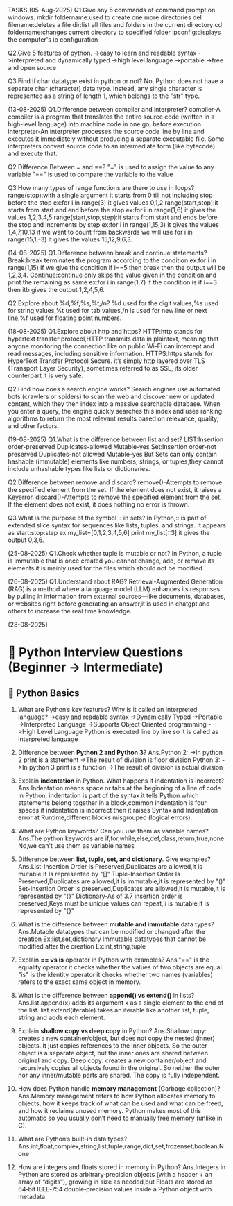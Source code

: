 TASKS
(05-Aug-2025)
Q1.Give any 5 commands of command prompt on windows.
   mkdir foldername:used to create one more directories
   del filename:deletes a file
   dir:list all files and folders in the current directory
   cd foldername:changes current directory to specified folder
   ipconfig:displays the computer's ip configuration
   
Q2.Give 5 features of python.
  ->easy to learn and readable syntax
  ->interpreted and dynamically typed
  ->high level language
  ->portable
  ->free and open source
  
Q3.Find if char datatype exist in python or not?
   No, Python does not have a separate char (character) data type. Instead, any single character is represented as a string of length 1, which belongs to the "str" type.
   
(13-08-2025)
Q1.Difference between compiler and interpreter?
   compiler-A compiler is a program that translates the entire source code (written in a high-level language) into machine code  in one go, before execution.
   interpreter-An interpreter processes the source code line by line and executes it immediately without producing a separate executable file. Some interpreters convert source code to an intermediate form (like        bytecode) and execute that.
   
Q2.Difference Between = and ==?
   "=" is used to assign the value to any variable
   "==" is used to compare the variable to the value
   
Q3.How many types of range functions are there to use in loops?
   range(stop):with a single argument it starts from 0 till not including stop before the stop ex:for i in range(3) it gives values 0,1,2
   range(start,stop):it starts from start and end before the stop ex:for i in range(1,6) it gives the values 1,2,3,4,5
   range(start,stop,step):it starts from start and ends before the stop and increments by step ex:for i in range(1,15,3) it gives the values 1,4,7,10,13 if we want to count from backwards we will use for i in                                        range(15,1,-3) it gives the values 15,12,9,6,3.

(14-08-2025)
Q1.Difference between break and continue statements?
   Break:break terminates the program according to the condition ex:for i in range(1,15) if we give the condition if i==5 then break then the output will be 1,2,3,4.
   Continue:continue only skips the value given in the condition and print the remaining as same ex:for i in range(1,7) if the condition is if i==3 then itb gives the output 1,2,4,5,6.
   
Q2.Explore about %d,%f,%s,%t,/n?
   %d used for the digit values,%s used for string values,%t used for tab values,/n is used for new line or next line,%f used for floating point numbers.
   
(18-08-2025)
Q1.Explore about http and https?
   HTTP:http stands for hypertext transfer protocol,HTTP transmits data in plaintext, meaning that anyone monitoring the connection like on public Wi-Fi can intercept and read messages, including sensitive                information.
   HTTPS:https stands for HyperText Transfer Protocol Secure. it’s simply http layered over TLS (Transport Layer Security), sometimes referred to as SSL, its older counterpart it is very safe.
   
Q2.Find how does a search engine works?
   Search engines use automated bots (crawlers or spiders) to scan the web and discover new or updated content, which they then index into a massive searchable database. When you enter a query, the engine quickly    searches this index and uses ranking algorithms to return the most relevant results based on relevance, quality, and other factors.

(19-08-2025)
Q1.What is the difference between list and set?
   LIST:Insertion order-preserved
        Duplicates-allowed
        Mutable-yes
   Set:Insertion order-not preserved
       Duplicates-not allowed
       Mutable-yes
       But Sets can only contain hashable (immutable) elements like numbers, strings, or tuples,they cannot include unhashable types like lists or dictionaries.
       
Q2.Difference between remove and discard?
   remove()-Attempts to remove the specified element from the set. If the element does not exist, it raises a Keyerror.
   discard()-Attempts to remove the specified element from the set. If the element does not exist, it does nothing no error is thrown.
   
Q3.What is the purpose of the symbol :: in sets?
   In Python,:: is part of extended slice syntax for sequences like lists, tuples, and strings. It appears as start:stop:step
   ex:my_list=[0,1,2,3,4,5,6] print my_list[::3] it gives the output 0,3,6.

(25-08-2025)
Q1.Check whether tuple is mutable or not?
   In Python, a tuple is immutable that is  once created  you cannot change, add, or remove its elements it is mainly used for the files which should not be modified.

(26-08-2025)
Q1.Understand about RAG?
   Retrieval-Augmented Generation (RAG) is a method where a language model (LLM) enhances its responses by pulling in information from external sources—like documents, databases, or websites right before             generating an answer,it is used in chatgpt and others to increase the real time knowledge.

(28-08-2025)

# 🐍 Python Interview Questions (Beginner → Intermediate)
## 🔹 Python Basics

1. What are Python’s key features? Why is it called an interpreted language?
->easy and readable syntax
->Dynamically Typed
->Portable
->Interpreted Language
->Supports Object Oriented programming
->High Level Language
Python is executed line by line so it is called as interpreted language

2. Difference between **Python 2 and Python 3**?
Ans.Python 2:
    ->In python 2 print is a statement
    ->The result of division is floor division
   Python 3:
    ->In python 3 print is a function
    ->The result of division is actual division

3. Explain **indentation** in Python. What happens if indentation is incorrect?
Ans.Indentation means space or tabs at the beginning of a line of code In Python, indentation is part of the syntax it tells Python which statements belong together in a block,common indentation is four spaces
    if indentation is incorrect then it raises Syntax and Indentation error at Runtime,different blocks misgrouped (logical errors).

4. What are Python keywords? Can you use them as variable names?
Ans.The python keywords are if,for,while,else,def,class,return,true,none No,we can't use them as variable names

5. Difference between **list, tuple, set, and dictionary**. Give examples?
Ans.List-Insertion Order Is Preserved,Duplicates are allowed,it is mutable,It Is represented by "[]"
    Tuple-Insertion Order Is Preserved,Duplicates are allowed,it is immutable,it is represented by "()"
    Set-Insertion Order Is preserved,Duplicates are allowed,it is mutable,it is represented by "{}"
    Dictionary-As of 3.7 insertion order is preserved,Keys must be unique values can repeat,ii is mutable,it is represented by "{}"

6. What is the difference between **mutable and immutable** data types?
Ans.Mutable datatypes that can be modified or changed after the creation Ex:list,set,dictionary
    Immutable datatypes that cannot be modified after the creation Ex:int,string,tuple

7. Explain **== vs is** operator in Python with examples?
Ans."==" is the equality operator it checks whether the values of two objects are equal.
    "is" is the identity operator it checks whether two names (variables) refers to the exact same object in memory.

8. What is the difference between **append() vs extend()** in lists?
Ans.list.append(x) adds its argument x as a single element to the end of the list.
    list.extend(iterable) takes an iterable like another list, tuple, string and adds each element.

9. Explain **shallow copy vs deep copy** in Python?
Ans.Shallow copy: creates a new container/object, but does not copy the nested (inner) objects. It just copies references to the inner objects. So the outer object is a separate object, but the inner ones are        shared between original and copy.
    Deep copy: creates a new container/object and recursively copies all objects found in the original. So neither the outer nor any inner/mutable parts are shared. The copy is fully independent.

10. How does Python handle **memory management** (Garbage collection)?
Ans.Memory management refers to how Python allocates memory to objects, how it keeps track of what can be used and what can be freed, and how it reclaims unused memory. Python makes most of this automatic so you     usually don’t need to manually free memory (unlike in C).

11. What are Python’s built-in data types?
Ans.int,float,complex,string,list,tuple,range,dict,set,frozenset,boolean,None

12. How are integers and floats stored in memory in Python?
Ans.Integers in Python are stored as arbitrary‑precision objects (with a header + an array of “digits”), growing in size as needed,but Floats are stored as 64‑bit IEEE‑754 double‑precision values inside a Python object with metadata.
      
